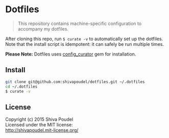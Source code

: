 Dotfiles
========

> This repository contains machine-specific configuration to accompany my dotfiles.

After cloning this repo, run `$ curate -v` to automatically set up the dotfiles.
Note that the install script is idempotent: it can safely be run multiple times.

__Please Note:__ Dotfiles uses [config_curator](https://rubygems.org/gems/config_curator) gem for installation.

Install
-------

```bash
git clone git@github.com:shivapoudel/dotfiles.git ~/.dotfiles
cd ~/.dotfiles
$ curate -v
```

License
-------

Copyright (c) 2015 Shiva Poudel  
Licensed under the MIT license:  
<http://shivapoudel.mit-license.org/>
